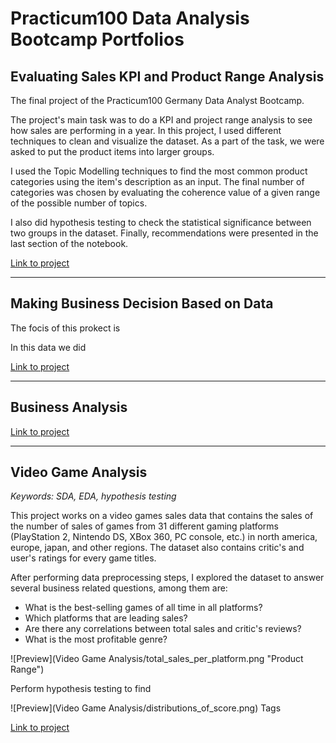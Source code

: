 # Practicum100 Data Analysis Bootcamp Portfolios

## Evaluating Sales KPI and Product Range Analysis
The final project of the Practicum100 Germany Data Analyst Bootcamp.

The project's main task was to do a KPI and project range 
analysis to see how sales are performing in a year. 
In this project, I used different techniques to clean and 
visualize the dataset. As a part of the task, we were 
asked to put the product items into larger groups. 

I used the Topic Modelling techniques to find the most 
common product categories using the item's description 
as an input. The final number of categories was chosen 
by evaluating the coherence value of a given range of the 
possible number of topics. 

I also did hypothesis testing 
to check the statistical significance between two groups 
in the dataset. Finally, recommendations were presented 
in the last section of the notebook.

[Link to project](https://github.com/persadha/practicum100_portfolios/blob/main/KPI%20and%20Product%20Range%20Analysis/Evaluating_Sales_KPI_Product_Range_(P100).ipynb)

***

## Making Business Decision Based on Data
The focis of this prokect is 

In this data we did


[Link to project](https://github.com/persadha/practicum100_portfolios/blob/main/KPI%20and%20Product%20Range%20Analysis/Evaluating_Sales_KPI_Product_Range_(P100).ipynb)

***
## Business Analysis



[Link to project](https://github.com/persadha/practicum100_portfolios/blob/main/Business%20Analysis/business_analyst_project.ipynb)

***
## Video Game Analysis
_Keywords: SDA, EDA, hypothesis testing_

This project works on a video games sales data that contains the sales
of the number of sales of games from 31 different gaming platforms (PlayStation 2, 
Nintendo DS, XBox 360, PC console, etc.) in north america, europe, japan, and other regions.
The dataset also contains critic's and user's ratings for every game titles.

After performing data preprocessing steps, I explored the 
dataset to answer several business related questions, among them are:

- What is the best-selling games of all time in all platforms?
- Which platforms that are leading sales? 
- Are there any correlations between total sales and critic's reviews?
- What is the most profitable genre?

![Preview](Video Game Analysis/total_sales_per_platform.png "Product Range")

Perform hypothesis testing to find


![Preview](Video Game Analysis/distributions_of_score.png)
Tags

[Link to project](https://github.com/persadha/practicum100_portfolios/blob/main/Video%20Game%20Analysis/video_game_analysis.ipynb)


